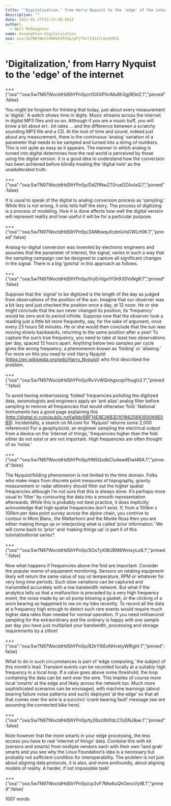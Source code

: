 ```yaml
---
title: "'Digitalization,' from Harry Nyquist to the 'edge' of the internet"
description: ""
date: 2021-01-27T15:23:38.881Z
author:
  - Neil McNaughton
name: mcnaughton-digitalization
oxa: oxa:5w7N97WoctdHdShYPn5p/pPjThnlYd1IfcEy4tR3I
---
```


# 'Digitalization,' from Harry Nyquist to the 'edge' of the internet

+++ {"oxa":"oxa:5w7N97WoctdHdShYPn5p/cfGXXPXnMuRh3gj8EbtZ.1","pinned":false}

You might be forgiven for thinking that today, just about every measurement is ‘digital.’ A watch shows time in digits. Music streams across the internet in digital MP3 files and so on. Although if you are a music buff, you will know a bit about err.. bit rates … and the difference between a scratchy sounding MP3 file and a CD. At the root of time and sound, indeed just about any measurement, there is the continuous ‘analog’ variation of a parameter that needs to be sampled and turned into a string of numbers. This is not quite as easy as it appears. The manner in which analog is turned into digital determines how the real world is perceived by those using the digital version. It is a good idea to understand how the conversion has been achieved before blindly treating the ‘digital twin’ as the unadulterated truth.

+++ {"oxa":"oxa:5w7N97WoctdHdShYPn5p/DdZflNw2T0rueDZAoIxQ.1","pinned":false}

It is usual to speak of the digital to analog conversion process as ‘sampling.’ While this is not wrong, it only tells half the story. The process of digitizing is a process of modeling. How it is done affects how well the digital version will represent reality and how useful it will be for a particular purpose.

+++ {"oxa":"oxa:5w7N97WoctdHdShYPn5p/2AMbwqufcdmUrkOWLH0K.1","pinned":false}

Analog-to-digital conversion was invented by electronic engineers and assumes that the parameter of interest, the signal, varies in such a way that the sampling campaign can be designed to capture all significant changes in the signal. There is a big ‘gotcha’ in this approach as follows.

+++ {"oxa":"oxa:5w7N97WoctdHdShYPn5p/IVyEnVgvIYOh93SVsNgR.1","pinned":false}

Suppose that the ‘signal’ to be digitized is the length of the day as judged from observations of the position of the sun. Imagine that our observer was a bit lazy and just checked the position once a day, at 12 noon. He or she might conclude that the sun never changed its position, its ‘frequency’ would be zero and its period infinite. Suppose now that the observer took a reading just a little bit more frequently, say, for the sake of argument, once every 23 hours 56 minutes. He or she would then conclude that the sun was moving slowly backwards, returning to the same position after a year! To capture the sun’s true frequency, you need to take at least two observations per day, spaced 12 hours apart. Anything below two samples per cycle gives the wrong frequency, a phenomenon known as ‘folding’ or ‘aliasing.’ For more on this you need to visit Harry Nyquist (https://en.wikipedia.org/wiki/Harry_Nyquist) who first described the problem.

+++ {"oxa":"oxa:5w7N97WoctdHdShYPn5p/RvVvWQnhgxcqoYhuglx2.1","pinned":false}

To avoid having embarrassing ‘folded’ frequencies polluting the digitized data, seismologists and engineers apply an ‘anti alias’ analog filter before sampling to remove all frequencies that would otherwise ‘fold.’ National Instruments has a good page explaining this (http://digital.ni.com/public.nsf/allkb/68F14E8E26B3D101862569350069E0B9). Incidentally, a search on NI.com for ‘Nyquist’ returns some 2,000 references! For a geophysicist, an engineer sampling the electrical output from a device on the ‘internet of things,’ frequencies higher than the fold either do not exist or are not important. High frequencies are often thought of as ‘noise.’

+++ {"oxa":"oxa:5w7N97WoctdHdShYPn5p/HN5QsdbCIu4ew8DwI4RA.1","pinned":false}

The Nyquist/folding phenomenon is not limited to the time domain. Folks who make maps from discrete point measures of topography, gravity measurement or radar altimetry should filter out the higher spatial frequencies although I’m not sure that this is always done. It’s perhaps more usual to ‘filter’ by contouring the data into a smooth representation afterwards. While this is probably not best practice, it does implicitly acknowledge that high spatial frequencies don’t exist. If, from a 100km x 100km per data point survey across the alpine chain, you contrive to contour in Mont Blanc, the Matterhorn and the Monte Rosa then you are either making things up or interjecting what is called ‘prior information.’ We will come back to ‘prior’ and ‘making things up’ in part II of this tutorial/editorial series\*.

+++ {"oxa":"oxa:5w7N97WoctdHdShYPn5p/SOs7yXI8UBM8WxtxyLo6.1","pinned":false}

Now what happens if frequencies above the fold are important. Consider the popular meme of equipment monitoring. Sensors on rotating equipment likely will return the same value of say oil temperature, RPM or whatever for very long time periods. Such slow variations can be captured and transmitted accurately with a low bandwidth network. But what if the analytics tells us that a malfunction is preceded by a very high frequency event, the noise made by an oil pump blowing a gasket, or the clicking of a worn bearing as happened to me on my bike recently. To record all the data at a frequency high enough to detect such rare events would require much higher data rates than needed for normal operation. If you need millisecond sampling for the extraordinary and the ordinary is happy with one sample per day you have just multiplied your bandwidth, processing and storage requirements by a zillion!

+++ {"oxa":"oxa:5w7N97WoctdHdShYPn5p/82kY9iEoNHvetyWRlght.1","pinned":false}

What to do in such circumstances is part of ‘edge computing,’ the subject of this month’s lead. Transient events can be recorded locally at a suitably high frequency in a local loop. If a value goes above some threshold, the loop containing the data can be sent over the wire. This implies of course more local ‘smarts’ at the edge and likely across the network too. Much more sophisticated scenarios can be envisaged, with machine learnings (about bearing failure noise patterns and such) deployed ‘at the edge’ so that all that comes over the wire is a succinct ‘crank bearing fault’ message (we are assuming the connected bike here).

+++ {"oxa":"oxa:5w7N97WoctdHdShYPn5p/ty26szWd1dc27oDNJ8ae.1","pinned":false}

Note however that the more smarts in your edge processing, the less access you have to real ‘internet of things’ data. Combine this with kit (sensors and smarts) from multiple vendors each with their own ‘land grab’ smarts and you see why the Linux Foundation’s idea is a necessary but probably not sufficient condition for interoperability. The problem is not just about aligning data protocols, it is also, and more profoundly, about aligning models of reality. A harder, if not impossible task!

+++ {"oxa":"oxa:5w7N97WoctdHdShYPn5p/cp3vF7Mw6uQhOeocVytB.1","pinned":false}

1007 words

